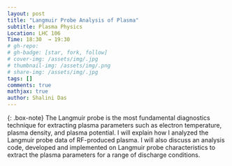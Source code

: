 ```yaml
---
layout: post
title: "Langmuir Probe Analysis of Plasma"
subtitle: Plasma Physics
Location: LHC 106
Time: 18:30  → 19:30
# gh-repo:
# gh-badge: [star, fork, follow]
# cover-img: /assets/img/.jpg
# thumbnail-img: /assets/img/.png
# share-img: /assets/img/.jpg
tags: []
comments: true
mathjax: true
author: Shalini Das
---
```

{: .box-note}
The Langmuir probe is the most fundamental diagnostics technique for extracting plasma parameters such as electron temperature, plasma density, and plasma potential. I will explain how I analyzed the Langmuir probe data of RF-produced plasma. I will also discuss an analysis code, developed and implemented on Langmuir probe characteristics to extract the plasma parameters for a range of discharge conditions.